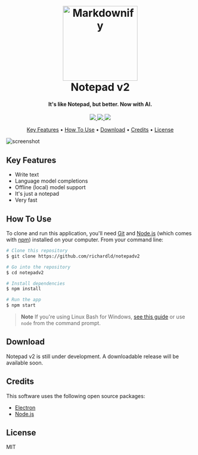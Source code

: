 
<h1 align="center">
  <br>
  <img src="https://files.mdntlabs.com/notepadlogo.png" alt="Markdownify" width="200">
  <br>
  Notepad v2
  <br>
</h1>

<h4 align="center">It's like Notepad, but better. Now with AI.</h4>
<p align="center">
  <a href="https://www.alleycat.org/">
      <img src="https://img.shields.io/badge/Looking-Good-bb3e03">
  </a>
  <a href="https://www.alleycat.org/">
      <img src="https://img.shields.io/badge/Version-0.0.1-ee9b00">
  </a>
  <a href="https://www.alleycat.org/">
    <img src="https://img.shields.io/badge/Typescript-Supported-005f73?logo=typescript">
  </a>
</p>

<p align="center">
  <a href="#key-features">Key Features</a> •
  <a href="#how-to-use">How To Use</a> •
  <a href="#download">Download</a> •
  <a href="#credits">Credits</a> •
  <a href="#license">License</a>
</p>

![screenshot](https://files.mdntlabs.com/demo.gif)

## Key Features

* Write text 
* Language model completions
* Offline (local) model support
* It's just a notepad
* Very fast

## How To Use

To clone and run this application, you'll need [Git](https://git-scm.com) and [Node.js](https://nodejs.org/en/download/) (which comes with [npm](http://npmjs.com)) installed on your computer. From your command line:

```bash
# Clone this repository
$ git clone https://github.com/richardld/notepadv2

# Go into the repository
$ cd notepadv2

# Install dependencies
$ npm install

# Run the app
$ npm start
```

> **Note**
> If you're using Linux Bash for Windows, [see this guide](https://www.howtogeek.com/261575/how-to-run-graphical-linux-desktop-applications-from-windows-10s-bash-shell/) or use `node` from the command prompt.


## Download

Notepad v2 is still under development. A downloadable release will be available soon.

## Credits

This software uses the following open source packages:

- [Electron](http://electron.atom.io/)
- [Node.js](https://nodejs.org/)


## License
MIT